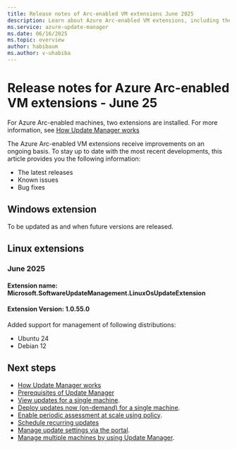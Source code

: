 ```yaml
---
title: Release notes of Arc-enabled VM extensions June 2025
description: Learn about Azure Arc-enabled VM extensions, including their latest releases, known issues, and bug fixes, in the month of July to help you manage updates effectively.
ms.service: azure-update-manager
ms.date: 06/16/2025
ms.topic: overview
author: habibaum
ms.author: v-uhabiba
---
```


# Release notes for Azure Arc-enabled VM extensions - June 25

For Azure Arc-enabled machines, two extensions are installed. For more information, see [How Update Manager works](workflow-update-manager.md)


The Azure Arc-enabled VM extensions receive improvements on an ongoing basis. To stay up to date with the most recent developments, this article provides you the following information:

- The latest releases
- Known issues
- Bug fixes

## Windows extension

To be updated as and when future versions are released. 

## Linux extensions

### June 2025

#### Extension name: Microsoft.SoftwareUpdateManagement.LinuxOsUpdateExtension 
#### Extension Version: 1.0.55.0

Added support for management of following distributions: 

- Ubuntu 24 
- Debian 12 


## Next steps

- [How Update Manager works](workflow-update-manager.md)
- [Prerequisites of Update Manager](prerequisites.md)
- [View updates for a single machine](view-updates.md).
- [Deploy updates now (on-demand) for a single machine](deploy-updates.md).
- [Enable periodic assessment at scale using policy](https://aka.ms/aum-policy-support).
- [Schedule recurring updates](scheduled-patching.md)
- [Manage update settings via the portal](manage-update-settings.md).
- [Manage multiple machines by using Update Manager](manage-multiple-machines.md).

